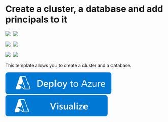 # Create a cluster, a database and add principals to it

<IMG SRC="https://azurequickstartsservice.blob.core.windows.net/badges/101-kusto-cluster-database/PublicLastTestDate.svg" />&nbsp;
<IMG SRC="https://azurequickstartsservice.blob.core.windows.net/badges/101-kusto-cluster-database/PublicDeployment.svg" />&nbsp;

<IMG SRC="https://azurequickstartsservice.blob.core.windows.net/badges/101-kusto-cluster-database/FairfaxLastTestDate.svg" />&nbsp;
<IMG SRC="https://azurequickstartsservice.blob.core.windows.net/badges/101-kusto-cluster-database/FairfaxDeployment.svg" />&nbsp;

<IMG SRC="https://azurequickstartsservice.blob.core.windows.net/badges/101-kusto-cluster-database/BestPracticeResult.svg" />&nbsp;
<IMG SRC="https://azurequickstartsservice.blob.core.windows.net/badges/101-kusto-cluster-database/CredScanResult.svg" />&nbsp;

This template allows you to create a cluster and a database.

<a href="https://portal.azure.com/#create/Microsoft.Template/uri/https%3A%2F%2Fraw.githubusercontent.com%2FAzure%2Fazure-quickstart-templates%2Fmaster%2F101-kusto-cluster-database%2Fazuredeploy.json" target="_blank">
<img src="https://raw.githubusercontent.com/Azure/azure-quickstart-templates/master/1-CONTRIBUTION-GUIDE/images/deploytoazure.svg"/>
</a>
<a href="http://armviz.io/#/?load=https%3A%2F%2Fraw.githubusercontent.com%2FAzure%2Fazure-quickstart-templates%2Fmaster%2F101-kusto-cluster-database%2Fazuredeploy.json" target="_blank">
<img src="https://raw.githubusercontent.com/Azure/azure-quickstart-templates/master/1-CONTRIBUTION-GUIDE/images/visualizebutton.svg"/>
</a>

